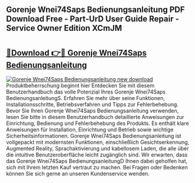 ## Gorenje Wnei74Saps Bedienungsanleitung PDF Download Free - Part-UrD User Guide Repair - Service Owner Edition XCmJM

# <h2><a href="http://df61nxa.blite.top/?on=Gorenje+Wnei74Saps+Bedienungsanleitung">🔗Download 👉🔴 Gorenje Wnei74Saps Bedienungsanleitung</a></h2>

[![Gorenje Wnei74Saps Bedienungsanleitung new download](https://i.imgur.com/lujVjoI.png)](http://df61nxa.blite.top/?on=Gorenje+Wnei74Saps+Bedienungsanleitung)
Produktbeherrschung beginnt hier Entdecken Sie mit diesem Benutzerhandbuch das volle Potenzial Ihres Gorenje Wnei74Saps BedienungsanleitungS. Erfahren Sie mehr über seine Funktionen, Installationsschritte, Betriebsverfahren und Tipps zur Fehlerbehebung. Bevor Sie Ihren Gorenje Wnei74Saps Bedienungsanleitung verwenden, lesen Sie bitte in diesem Benutzerhandbuch detaillierte Anweisungen zur Einrichtung, Bedienung und Fehlerbehebung des Produkts. Es enthält klare Anweisungen für Installation, Einrichtung und Betrieb sowie wichtige Sicherheitsinformationen. Gorenje Wnei74Saps Bedienungsanleitung ist vollgepackt mit modernsten Funktionen, einschließlich Gesichtserkennung, Augmented Reality, Sprachaktivierung und kabellosem Laden, die alle über die intuitive Benutzeroberfläche leicht zugänglich sind. Wir erwarten, dass das Gorenje Wnei74Saps BedienungsanleitungD Ihnen dabei geholfen hat, sich mit Ihrem letzten Kauf vertraut zu machen. Bei Fragen oder Bedenken können Sie sich gerne an unseren Kundenservice wenden.
